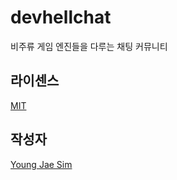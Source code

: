 # devhellchat
비주류 게임 엔진들을 다루는 채팅 커뮤니티

## 라이센스
[MIT](LICENSE)

## 작성자
[Young Jae Sim](https://github.com/Hanul)

